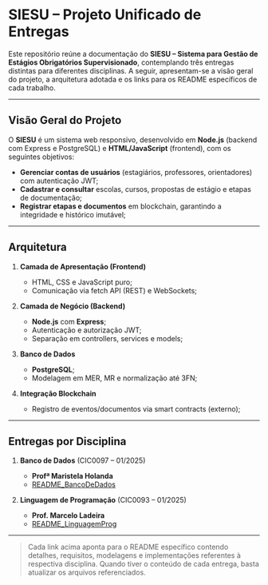 # SIESU – Projeto Unificado de Entregas

Este repositório reúne a documentação do **SIESU – Sistema para Gestão de Estágios Obrigatórios Supervisionado**, contemplando três entregas distintas para diferentes disciplinas. A seguir, apresentam-se a visão geral do projeto, a arquitetura adotada e os links para os README específicos de cada trabalho.

---

## Visão Geral do Projeto

O **SIESU** é um sistema web responsivo, desenvolvido em **Node.js** (backend com Express e PostgreSQL) e **HTML/JavaScript** (frontend), com os seguintes objetivos:

* **Gerenciar contas de usuários** (estagiários, professores, orientadores) com autenticação JWT;
* **Cadastrar e consultar** escolas, cursos, propostas de estágio e etapas de documentação;
* **Registrar etapas e documentos** em blockchain, garantindo a integridade e histórico imutável;

---

## Arquitetura

1. **Camada de Apresentação (Frontend)**

   * HTML, CSS e JavaScript puro;
   * Comunicação via fetch API (REST) e WebSockets;

2. **Camada de Negócio (Backend)**

   * **Node.js** com **Express**;
   * Autenticação e autorização JWT;
   * Separação em controllers, services e models;

3. **Banco de Dados**

   * **PostgreSQL**;
   * Modelagem em MER, MR e normalização até 3FN;

4. **Integração Blockchain**

   * Registro de eventos/documentos via smart contracts (externo);


---

## Entregas por Disciplina

1. **Banco de Dados**  (CIC0097 – 01/2025)

   * **Profª Maristela Holanda**
   * [README_BancoDeDados](README_BancoDeDados.md)

2. **Linguagem de Programação**  (CIC0093 – 01/2025)

   * **Prof. Marcelo Ladeira**
   * [README_LinguagemProg](README_LinguagemProg.md)


---

> Cada link acima aponta para o README específico contendo detalhes, requisitos, modelagens e implementações referentes à respectiva disciplina. Quando tiver o conteúdo de cada entrega, basta atualizar os arquivos referenciados.
